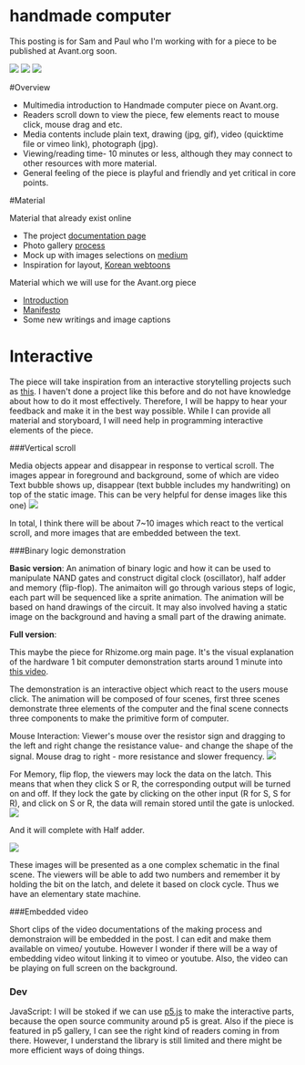 # handmade computer

This posting is for Sam and Paul who I'm working with for a piece to be published at Avant.org soon.


![](https://farm1.staticflickr.com/544/18468672656_c7fd8faa88_z.jpg)
![](https://farm1.staticflickr.com/332/17874452043_5cb122542c_z.jpg)
![](https://farm1.staticflickr.com/267/18490762662_db92c689e1_z.jpg)

#Overview 

- Multimedia introduction to Handmade computer piece on Avant.org.
- Readers scroll down to view the piece, few elements react to mouse click, mouse drag and etc. 
- Media contents include plain text, drawing (jpg, gif), video (quicktime file or vimeo link), photograph (jpg). 
- Viewing/reading time- 10 minutes or less, although they may connect to other resources with more material.     
- General feeling of the piece is playful and friendly and yet critical in core points. 

#Material 

Material that already exist online

- The project [documentation page](http://taeyoonchoi.com/handmade-computer/)
- Photo gallery [process](https://www.flickr.com/photos/80913365@N04/sets/72157642581138505)
- Mock up with images selections on [medium](https://medium.com/@tchoi8/29dec535074a) 
- Inspiration for layout, [Korean webtoons](http://webtoon.daum.net/webtoon/viewer/27963) 

Material which we will use for the Avant.org piece

- [Introduction](https://github.com/tchoi8/handmadecomputer/blob/master/Introduction.md)
- [Manifesto](https://github.com/tchoi8/handmadecomputer/blob/master/Manifesto.md)
- Some new writings and image captions 

# Interactive 

The piece will take inspiration from an interactive storytelling projects such as [this](http://www.nytimes.com/interactive/2014/09/19/travel/reif-larsen-norway.html). I haven't done a project like this before and do not have knowledge about how to do it most effectively. Therefore, I will be happy to hear your feedback and make it in the best way possible. While I can provide all material and storyboard, I will need help in programming interactive elements of the piece. 

###Vertical scroll 

Media objects appear and disappear in response to vertical scroll. The images appear in foreground and background, some of which are video 
Text bubble shows up, disappear (text bubble includes my handwriting) on top of the static image. This can be very helpful for dense images like this one)
![](https://farm4.staticflickr.com/3885/14442989638_19b14f5bc3_z.jpg)

In total, I think there will be about 7~10 images which react to the vertical scroll, and more images that are embedded between the text. 

###Binary logic demonstration
 
**Basic version**: An animation of binary logic and how it can be used to manipulate NAND gates and construct digital clock (oscillator), half adder and memory (flip-flop). The animaiton will go through various steps of logic, each part will be sequenced like a sprite animation. The animation will be based on hand drawings of the circuit. It may also involved having a static image on the background and having a small part of the drawing animate.  

**Full version**:


This maybe the piece for Rhizome.org main page. It's the visual explanation of the hardware 1 bit computer demonstration starts around 1 minute into [this video](https://vimeo.com/122206226).  

The demonstration is an interactive object which react to the users mouse click. The animation will be composed of four scenes, first three scenes demonstrate three elements of the computer and the final scene connects three components to make the primitive form of computer. 

Mouse Interaction: Viewer's mouse over the resistor sign and dragging to the left and right change the resistance value- and change the shape of the signal. Mouse drag to right - more resistance and slower frequency. 
![](https://farm1.staticflickr.com/268/18309860140_11f0769a0b.jpg)

For Memory, flip flop, the viewers may lock the data on the latch. This means that when they click S or R, the corresponding output will be turned on and off. If they lock the gate by clicking on the other input (R for S, S for R), and click on S or R, the data will remain stored until the gate is unlocked.
![](https://cdn.sparkfun.com/assets/learn_tutorials/2/1/6/34-sr-latch-nand.png)

And it will complete with Half adder. 

![](http://elm.eeng.dcu.ie/~molloyd/EE223Files/lab2_files/halfadderlogic.gif)

These images will be presented as a one complex schematic in the final scene. 
The viewers will be able to add two numbers and remember it by holding the bit on the latch, and delete it based on clock cycle. Thus we have an elementary state machine. 


###Embedded video 
 
Short clips of the video documentations of the making process and demonstraion will be embedded in the post. I can edit and make them available on vimeo/ youtube. However I  wonder if there will be a way of embedding video witout linking it to vimeo or youtube. Also, the video can be playing on full screen on the background. 


### Dev
JavaScript: I will be stoked if we can use [p5.js](http://p5js.org) to make the interactive parts, because the open source community around p5 is great. Also if the piece is featured in p5 gallery, I can see the right kind of readers coming in from there. However, I understand the library is still limited and there might be more efficient ways of doing things. 
